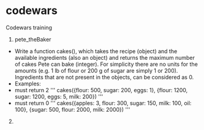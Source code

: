 # codewars
Codewars training

1. pete_theBaker
- Write a function cakes(), which takes the recipe (object) and the available ingredients (also an object) and returns the maximum number of cakes Pete can bake (integer). For simplicity there are no units for the amounts (e.g. 1 lb of flour or 200 g of sugar are simply 1 or 200). Ingredients that are not present in the objects, can be considered as 0.
- Examples:
- must return 2
'''
cakes({flour: 500, sugar: 200, eggs: 1}, {flour: 1200, sugar: 1200, eggs: 5, milk: 200})
'''
 - must return 0
 '''
cakes({apples: 3, flour: 300, sugar: 150, milk: 100, oil: 100}, {sugar: 500, flour: 2000, milk: 2000})
'''
 
2. 
